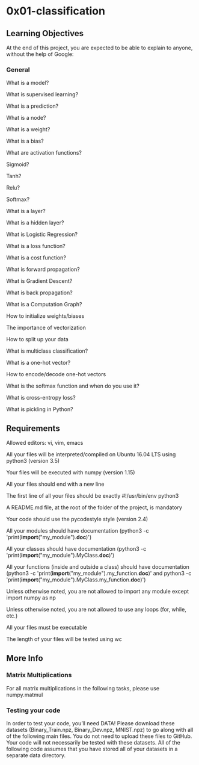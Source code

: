 # 0x01-classification

## Learning Objectives

At the end of this project, you are expected to be able to explain to anyone, without the help of Google:

### General

What is a model?

What is supervised learning?

What is a prediction?

What is a node?

What is a weight?

What is a bias?

What are activation functions?

Sigmoid?

Tanh?

Relu?

Softmax?

What is a layer?

What is a hidden layer?

What is Logistic Regression?

What is a loss function?

What is a cost function?

What is forward propagation?

What is Gradient Descent?

What is back propagation?

What is a Computation Graph?

How to initialize weights/biases

The importance of vectorization

How to split up your data

What is multiclass classification?

What is a one-hot vector?

How to encode/decode one-hot vectors

What is the softmax function and when do you use it?

What is cross-entropy loss?

What is pickling in Python?

## Requirements

Allowed editors: vi, vim, emacs

All your files will be interpreted/compiled on Ubuntu 16.04 LTS using python3 (version 3.5)

Your files will be executed with numpy (version 1.15)

All your files should end with a new line

The first line of all your files should be exactly #!/usr/bin/env python3

A README.md file, at the root of the folder of the project, is mandatory

Your code should use the pycodestyle style (version 2.4)

All your modules should have documentation (python3 -c 'print(__import__("my_module").__doc__)')

All your classes should have documentation (python3 -c 'print(__import__("my_module").MyClass.__doc__)')

All your functions (inside and outside a class) should have documentation (python3 -c 'print(__import__("my_module").my_function.__doc__)' and python3 -c 'print(__import__("my_module").MyClass.my_function.__doc__)')

Unless otherwise noted, you are not allowed to import any module except import numpy as np

Unless otherwise noted, you are not allowed to use any loops (for, while, etc.)

All your files must be executable

The length of your files will be tested using wc

## More Info

### Matrix Multiplications

For all matrix multiplications in the following tasks, please use numpy.matmul

### Testing your code

In order to test your code, you’ll need DATA! Please download these datasets (Binary_Train.npz, Binary_Dev.npz, MNIST.npz) to go along with all of the following main files. You do not need to upload these files to GitHub. Your code will not necessarily be tested with these datasets. All of the following code assumes that you have stored all of your datasets in a separate data directory.
